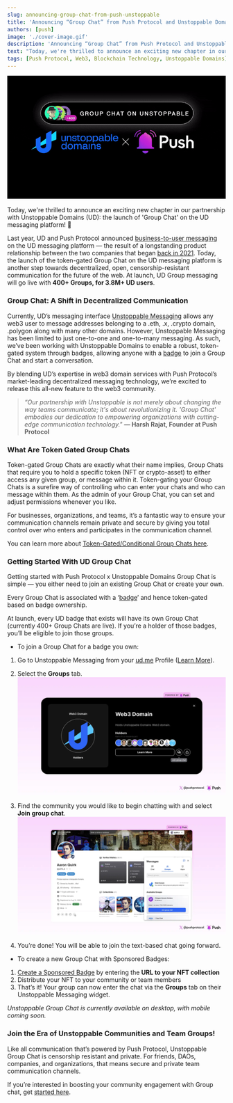 ```yaml
---
slug: announcing-group-chat-from-push-unstoppable
title: 'Announcing “Group Chat” from Push Protocol and Unstoppable Domains '
authors: [push]
image: './cover-image.gif'
description: 'Announcing “Group Chat” from Push Protocol and Unstoppable Domains '
text: "Today, we're thrilled to announce an exciting new chapter in our partnership with Unstoppable Domains (UD): the launch of 'Group Chat' on the UD messaging platform! 🎉"
tags: [Push Protocol, Web3, Blockchain Technology, Unstoppable Domains]
---
```


![Cover Image of Announcing “Group Chat” from Push Protocol and Unstoppable Domains ](./cover-image.gif)

<!--truncate-->

Today, we're thrilled to announce an exciting new chapter in our partnership with Unstoppable Domains (UD): the launch of 'Group Chat' on the UD messaging platform! 🎉

Last year, UD and Push Protocol announced [business-to-user messaging](https://medium.com/push-protocol/business-to-user-messaging-push-protocol-x-unstoppable-domains-6bef7e262f7d#:~:text=Push%20Protocol%20is%20partnering%20with,and%20partners%20natively%20on%20web3.) on the UD messaging platform — the result of a longstanding product relationship between the two companies that began [back in 2021](https://push.org/blog/epns-partners-with-unstoppable-domains/). Today, the launch of the token-gated Group Chat on the UD messaging platform is another step towards decentralized, open, censorship-resistant communication for the future of the web. At launch, UD Group messaging will go live with <b>400+ Groups, for 3.8M+ UD users</b>.

### Group Chat: A Shift in Decentralized Communication

Currently, UD’s messaging interface [Unstoppable Messaging](https://unstoppabledomains.com/blog/categories/announcements/article/messaging-launch) allows any web3 user to message addresses belonging to a .eth, .x, .crypto domain, .polygon along with many other domains. However, Unstoppable Messaging has been limited to just one-to-one and one-to-many messaging. As such, we’ve been working with Unstoppable Domains to enable a robust, token-gated system through badges, allowing anyone with a [badge](https://support.unstoppabledomains.com/support/solutions/articles/48001215751-badges) to join a Group Chat and start a conversation.

By blending UD’s expertise in web3 domain services with Push Protocol’s market-leading decentralized messaging technology, we’re excited to release this all-new feature to the web3 community.

<blockquote>
    <i>
    “Our partnership with Unstoppable is not merely about changing the way teams communicate; it's about revolutionizing it. 'Group Chat' embodies our dedication to empowering organizations with cutting-edge communication technology." 
    </i>
    <b>— Harsh Rajat, Founder at Push Protocol</b>
</blockquote>

### What Are Token Gated Group Chats

Token-gated Group Chats are exactly what their name implies, Group Chats that require you to hold a specific token (NFT or crypto-asset) to either access any given group, or message within it. Token-gating your Group Chats is a surefire way of controlling who can enter your chats and who can message within them. As the admin of your Group Chat, you can set and adjust permissions whenever you like.

For businesses, organizations, and teams, it’s a fantastic way to ensure your communication channels remain private and secure by giving you total control over who enters and participates in the communication channel.

You can learn more about [Token-Gated/Conditional Group Chats here](https://push.org/docs/chat/build/conditional-rules-for-group/).

### Getting Started With UD Group Chat

Getting started with Push Protocol x Unstoppable Domains Group Chat is simple — you either need to join an existing Group Chat or create your own.

Every Group Chat is associated with a ‘[badge](https://support.unstoppabledomains.com/support/solutions/articles/48001215751-badges)’ and hence token-gated based on badge ownership.

At launch, every UD badge that exists will have its own Group Chat (currently 400+ Group Chats are live). If you’re a holder of those badges, you’ll be eligible to join those groups.

- To join a Group Chat for a badge you own:

1. Go to Unstoppable Messaging from your [ud.me](https://ud.me/) Profile ([Learn More](https://support.unstoppabledomains.com/support/solutions/articles/48001244742-unstoppable-messaging)).
2. Select the <b>Groups</b> tab.
   ![Image of Announcing “Group Chat” from Push Protocol and Unstoppable Domains ](./image-1.webp)

3. Find the community you would like to begin chatting with and select <b>Join group chat</b>.
   ![Image of Announcing “Group Chat” from Push Protocol and Unstoppable Domains ](./image-2.webp)
4. You’re done! You will be able to join the text-based chat going forward.

- To create a new Group Chat with Sponsored Badges:

1. [Create a Sponsored Badge](https://unstoppabledomains.com/badge/activate) by entering the <b>URL to your NFT collection</b>
2. Distribute your NFT to your community or team members
3. That’s it! Your group can now enter the chat via the <b>Groups</b> tab on their Unstoppable Messaging widget.

<i>Unstoppable Group Chat is currently available on desktop, with mobile coming soon. </i>

### Join the Era of Unstoppable Communities and Team Groups!

Like all communication that’s powered by Push Protocol, Unstoppable Group Chat is censorship resistant and private. For friends, DAOs, companies, and organizations, that means secure and private team communication channels.

If you’re interested in boosting your community engagement with Group chat, get [started here](https://push.org/docs/chat/build/conditional-rules-for-group/).
